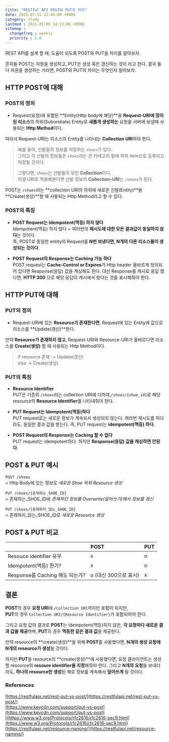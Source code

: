 ```yaml
---
title: "RESTful API POST와 PUT의 차이"
date: 2020-07-15 22:45:00 +0900
category: study
lastmod : 2021-01-05 14:23:00 +0900
sitemap :
  changefreq : weekly
  priority : 1.0
---
```


REST API를 설계 할 때, 도움이 되도록 POST와 PUT을 차이를 알아보자.  

흔히들 POST는 자원을 생성하고, PUT은 생성 혹은 갱신하는 것이 라고 한다.
결국 둘 다 자원을 생성하는 거라면, POST와 PUT의 차이는 무엇인지 알아보자.

## HTTP POST에 대해

### POST의 정의

- Request(요청)에 포함된 **Entity(Http body에 해당)**을 **Request-URI에 정의된 리소스**의 하위(Suboridiate) Entity로 **새롭게 생성하는** 요청을 서버에 보낼때 사용되는 **Http Method**이다.  
  
따라서 Request-URI는 리소스의 Entity를 나타내는 **Collection URI**여야 한다.  

> 예를 들어, 신발들의 정보를 저장하는 `shoes`가 있다.  
> 그리고 각 신발의 정보들은 `shoes`라는 큰 카테고리 밑에 하위 item으로 등록되고 저장될 것이다.  
>
> 그렇다면, `shoes`는 신발들이 모인 **Collection**이다.  
> 이걸 URI로 적용해본다면 신발 정보의 **Collection-URI**는 `/shoes`가 된다.
  
POST는 `/shoes`라는 **collection URI의 하위에 새로운 신발(Entity)**을 **Create(생성)**할 때 사용되는 Http Method라고 할 수 있다.

### POST의 특징

+ **POST Request는 Idempotent(멱등) 하지 않다**  
Idempotent(멱등) 하지 않다 = 여러번의 **재시도에 대한 모든 결과값이 동일하지 않다**는 것이다.  
즉, POST로 동일한 entity의 Request를 **N번 보낸다면, N개의 다른 리소스들이 생성되는 것이다**.

+ **POST Request의 Response는 Caching 가능 하다**  
POST request는 **Cache-Control or Expires**가 Http header 올바르게 정의되어 있다면 Response(응답) 값을 캐싱해도 된다.
대신 Response를 캐시로 응답 했다면, **HTTP 300** 으로 해당 응답이 캐시에서 왔다는 것을 표시해줘야 한다.

## HTTP PUT에 대해

### PUT의 정의

- Request-URI에 있는 **Resource가 존재한다면**, Request에 있는 Entity에 값으로 리소스를 **Update(갱신)**한다.  
  
만약 **Resource가 존재하지 않고**, Request-URI와 Resource-URI가 올바르다면 리소스를 **Create(생성)** 할 때 사용되는 Http Method이다.
> if resource 존재 -> Update(갱신)  
> else -> Create(생성)

### PUT의 특징

+ **Resource Identifier**  
PUT은 기존의 `/shoes`라는 collection URI에 더하여,`/shoes/{shoe_id}`로 해당 resource의 **Resource Identifier**를 나타내줘야 한다.

+ **PUT Request는 Idempotent(멱등)하다**  
PUT request로는 새로운 정보가 계속되서 생성되지 않는다. 여러번 재시도를 하더라도, 동일한 결과 값을 받는다. 즉, PUT request는 **idempotent(멱등) 하다**.

+ **POST Request의 Response는 Caching 할 수 없다**  
PUT request는 idempotent하다. 하지만 **Response(응답) 값을 캐싱하면 안된다**.

## POST & PUT 예시

`POST /shoes`  
   = Http Body에 있는 정보로 *새로운 Shoe 하위 Resource 생성*  

`PUT /shoes/{존재하는_SHOE_ID}`  
   = 존재하는_SHOE_ID에 *존재하던 정보를 Overwrite(덮어쓰기)해서 정보를 갱신*  

`PUT /shoes/{존재하지_않는_SHOE_ID}`  
   = 존재하지_않는_SHOE_ID로 *새로운 Resource 생성*  

## POST & PUT 비교

||POST|PUT|
|:---|:---|:---|
|Resouce identifier 유무| x | o |
|Idempotent(멱등) 한가?| x | o |
|Response를 Caching 해도 되는가?| o (대신 300으로 표시) | x |

## 결론

**POST**의 경우 **요청 URI**에 `/Collection URI`까지만 포함이 되지만,  
**PUT**의 경우 `Collection URI/{Resource Identifier}`가 포함되어야 한다.  
  
그리고 요청 값의 결과로 **POST**는 Idempotent(멱등)하지 않은, **각 요청마다 새로운 결과 값을 제공**하며, **PUT**의 경우 **멱등한 같은 결과 값**을 제공한다.  
  
만약 resource의 **create(생성)**을 위해 **POST**를 사용했다면, **N개의 생성 요청에 N개의 resource가 생성**될 것이다.  
  
하지만 **PUT**을 resource의 **create(생성)**에 사용했다면, 요청 클라이언트는 생성할 resource의 **resoure identifier을 지정**해줘야 한다.
그리고 **N개의 요청**을 보내더라도, **하나의 resource만 생성**된 채로 정보를 계속해서 **덮어쓰게** 될 것이다.

### References

[https://restfulapi.net/rest-put-vs-post/](https://restfulapi.net/rest-put-vs-post/)  
[https://www.keycdn.com/support/put-vs-post](https://www.keycdn.com/support/put-vs-post)  
[(https://www.w3.org/Protocols/rfc2616/rfc2616-sec9.html](https://www.w3.org/Protocols/rfc2616/rfc2616-sec9.html)  
[https://restfulapi.net/resource-naming/](https://restfulapi.net/resource-naming/)  
